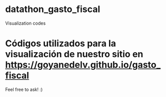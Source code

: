 # datathon_gasto_fiscal
Visualization codes

# Códigos utilizados para la visualización de nuestro sitio en https://goyanedelv.github.io/gasto_fiscal

Feel free to ask! :)
